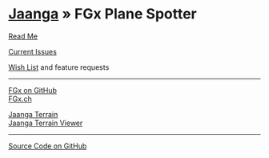 [Jaanga](../index.html ) &raquo; FGx Plane Spotter
==================================================

<p id=rm >
	<a href=JavaScript:displayPage("readme.md",rm); >Read Me</a>
</p>


<p id=is >
	<a href=JavaScript:displayPage("issues.md",is); >Current Issues</a>
</p>

<p id=wl >
	<a href=JavaScript:displayPage("wish-list.md",wl); >Wish List</a> and feature requests
</p>

****

[FGx on GitHub]( http://fgx.github.io )  
[FGx.ch]( http://fgx.ch )  


[Jaanga Terrain]( ../terrain/index.html )  
[Jaanga Terrain Viewer]( ../terrain-viewer/index.html )

****

[Source Code on GitHub]( https://github.com/jaanga/fgx-plane-spotter/ )